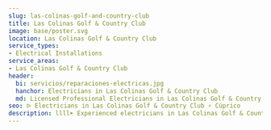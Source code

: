 ```yaml
---
slug: las-colinas-golf-and-country-club
title: Las Colinas Golf & Country Club
image: base/poster.svg
location: Las Colinas Golf & Country Club
service_types:
- Electrical Installations
service_areas:
- Las Colinas Golf & Country Club
header:
  bi: servicios/reparaciones-electricas.jpg
  hanchor: Electricians in Las Colinas Golf & Country Club
  md: Licensed Professional Electricians in Las Colinas Golf & Country Club
seo: ᐅ Electricians in Las Colinas Golf & Country Club ⚡️ Cúprico
description: llll➤ Experienced electricians in Las Colinas Golf & Country Club for all your electrical needs. Fast, efficient and reliable service ✅ Contact us!
---
```

